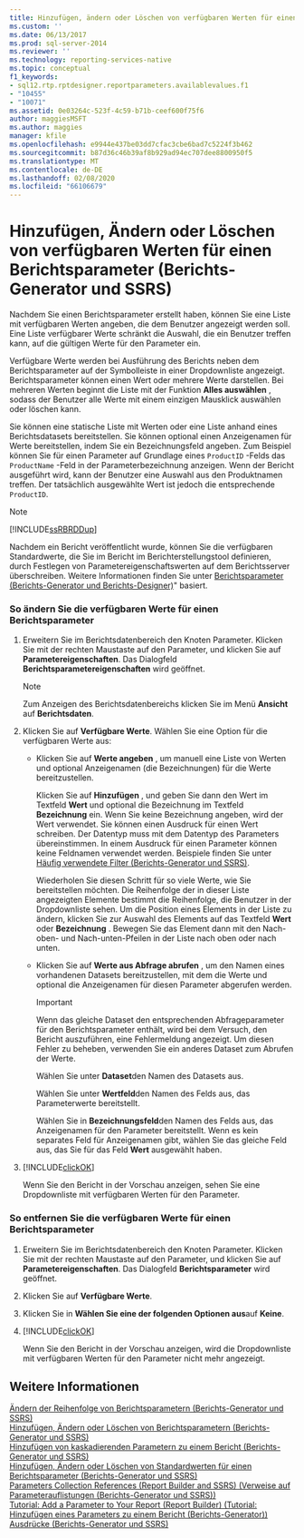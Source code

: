 ```yaml
---
title: Hinzufügen, ändern oder Löschen von verfügbaren Werten für einen Berichts Parameter (Berichts-Generator und SSRS) | Microsoft-Dokumentation
ms.custom: ''
ms.date: 06/13/2017
ms.prod: sql-server-2014
ms.reviewer: ''
ms.technology: reporting-services-native
ms.topic: conceptual
f1_keywords:
- sql12.rtp.rptdesigner.reportparameters.availablevalues.f1
- "10455"
- "10071"
ms.assetid: 0e03264c-523f-4c59-b71b-ceef600f75f6
author: maggiesMSFT
ms.author: maggies
manager: kfile
ms.openlocfilehash: e9944e437be03dd7cfac3cbe6bad7c5224f3b462
ms.sourcegitcommit: b87d36c46b39af8b929ad94ec707dee8800950f5
ms.translationtype: MT
ms.contentlocale: de-DE
ms.lasthandoff: 02/08/2020
ms.locfileid: "66106679"
---
```

# <a name="add-change-or-delete-available-values-for-a-report-parameter-report-builder-and-ssrs"></a>Hinzufügen, Ändern oder Löschen von verfügbaren Werten für einen Berichtsparameter (Berichts-Generator und SSRS)
  Nachdem Sie einen Berichtsparameter erstellt haben, können Sie eine Liste mit verfügbaren Werten angeben, die dem Benutzer angezeigt werden soll. Eine Liste verfügbarer Werte schränkt die Auswahl, die ein Benutzer treffen kann, auf die gültigen Werte für den Parameter ein.  
  
 Verfügbare Werte werden bei Ausführung des Berichts neben dem Berichtsparameter auf der Symbolleiste in einer Dropdownliste angezeigt. Berichtsparameter können einen Wert oder mehrere Werte darstellen. Bei mehreren Werten beginnt die Liste mit der Funktion **Alles auswählen** , sodass der Benutzer alle Werte mit einem einzigen Mausklick auswählen oder löschen kann.  
  
 Sie können eine statische Liste mit Werten oder eine Liste anhand eines Berichtsdatasets bereitstellen. Sie können optional einen Anzeigenamen für Werte bereitstellen, indem Sie ein Bezeichnungsfeld angeben. Zum Beispiel können Sie für einen Parameter auf Grundlage eines `ProductID` -Felds das `ProductName` -Feld in der Parameterbezeichnung anzeigen. Wenn der Bericht ausgeführt wird, kann der Benutzer eine Auswahl aus den Produktnamen treffen. Der tatsächlich ausgewählte Wert ist jedoch die entsprechende `ProductID`.  
  
> [!NOTE]  
>  [!INCLUDE[ssRBRDDup](../../includes/ssrbrddup-md.md)]  
  
 Nachdem ein Bericht veröffentlicht wurde, können Sie die verfügbaren Standardwerte, die Sie im Bericht im Berichterstellungstool definieren, durch Festlegen von Parametereigenschaftswerten auf dem Berichtsserver überschreiben. Weitere Informationen finden Sie unter [Berichtsparameter &#40;Berichts-Generator und Berichts-Designer&#41;](report-parameters-report-builder-and-report-designer.md)" basiert.  
  
### <a name="to-add-or-change-the-available-values-for-a-report-parameter"></a>So ändern Sie die verfügbaren Werte für einen Berichtsparameter  
  
1.  Erweitern Sie im Berichtsdatenbereich den Knoten Parameter. Klicken Sie mit der rechten Maustaste auf den Parameter, und klicken Sie auf **Parametereigenschaften**. Das Dialogfeld **Berichtsparametereigenschaften** wird geöffnet.  
  
    > [!NOTE]  
    >  Zum Anzeigen des Berichtsdatenbereichs klicken Sie im Menü **Ansicht** auf **Berichtsdaten**.  
  
2.  Klicken Sie auf **Verfügbare Werte**. Wählen Sie eine Option für die verfügbaren Werte aus:  
  
    -   Klicken Sie auf **Werte angeben** , um manuell eine Liste von Werten und optional Anzeigenamen (die Bezeichnungen) für die Werte bereitzustellen.  
  
         Klicken Sie auf **Hinzufügen** , und geben Sie dann den Wert im Textfeld **Wert** und optional die Bezeichnung im Textfeld **Bezeichnung** ein. Wenn Sie keine Bezeichnung angeben, wird der Wert verwendet. Sie können einen Ausdruck für einen Wert schreiben. Der Datentyp muss mit dem Datentyp des Parameters übereinstimmen. In einem Ausdruck für einen Parameter können keine Feldnamen verwendet werden. Beispiele finden Sie unter [Häufig verwendete Filter (Berichts-Generator und SSRS)](commonly-used-filters-report-builder-and-ssrs.md).  
  
         Wiederholen Sie diesen Schritt für so viele Werte, wie Sie bereitstellen möchten. Die Reihenfolge der in dieser Liste angezeigten Elemente bestimmt die Reihenfolge, die Benutzer in der Dropdownliste sehen. Um die Position eines Elements in der Liste zu ändern, klicken Sie zur Auswahl des Elements auf das Textfeld **Wert** oder **Bezeichnung** . Bewegen Sie das Element dann mit den Nach-oben- und Nach-unten-Pfeilen in der Liste nach oben oder nach unten.  
  
    -   Klicken Sie auf **Werte aus Abfrage abrufen** , um den Namen eines vorhandenen Datasets bereitzustellen, mit dem die Werte und optional die Anzeigenamen für diesen Parameter abgerufen werden.  
  
        > [!IMPORTANT]  
        >  Wenn das gleiche Dataset den entsprechenden Abfrageparameter für den Berichtsparameter enthält, wird bei dem Versuch, den Bericht auszuführen, eine Fehlermeldung angezeigt. Um diesen Fehler zu beheben, verwenden Sie ein anderes Dataset zum Abrufen der Werte.  
  
         Wählen Sie unter **Dataset**den Namen des Datasets aus.  
  
         Wählen Sie unter **Wertfeld**den Namen des Felds aus, das Parameterwerte bereitstellt.  
  
         Wählen Sie in **Bezeichnungsfeld**den Namen des Felds aus, das Anzeigenamen für den Parameter bereitstellt. Wenn es kein separates Feld für Anzeigenamen gibt, wählen Sie das gleiche Feld aus, das Sie für das Feld **Wert** ausgewählt haben.  
  
3.  [!INCLUDE[clickOK](../../includes/clickok-md.md)]  
  
     Wenn Sie den Bericht in der Vorschau anzeigen, sehen Sie eine Dropdownliste mit verfügbaren Werten für den Parameter.  
  
### <a name="to-remove-the-available-values-for-a-report-parameter"></a>So entfernen Sie die verfügbaren Werte für einen Berichtsparameter  
  
1.  Erweitern Sie im Berichtsdatenbereich den Knoten Parameter. Klicken Sie mit der rechten Maustaste auf den Parameter, und klicken Sie auf **Parametereigenschaften**. Das Dialogfeld **Berichtsparameter** wird geöffnet.  
  
2.  Klicken Sie auf **Verfügbare Werte**.  
  
3.  Klicken Sie in **Wählen Sie eine der folgenden Optionen aus**auf **Keine**.  
  
4.  [!INCLUDE[clickOK](../../includes/clickok-md.md)]  
  
     Wenn Sie den Bericht in der Vorschau anzeigen, wird die Dropdownliste mit verfügbaren Werten für den Parameter nicht mehr angezeigt.  
  
## <a name="see-also"></a>Weitere Informationen  
 [Ändern der Reihenfolge von Berichtsparametern &#40;Berichts-Generator und SSRS&#41;](change-the-order-of-a-report-parameter-report-builder-and-ssrs.md)   
 [Hinzufügen, Ändern oder Löschen von Berichtsparametern &#40;Berichts-Generator und SSRS&#41;](add-change-or-delete-a-report-parameter-report-builder-and-ssrs.md)   
 [Hinzufügen von kaskadierenden Parametern zu einem Bericht &#40;Berichts-Generator und SSRS&#41;](add-cascading-parameters-to-a-report-report-builder-and-ssrs.md)   
 [Hinzufügen, Ändern oder Löschen von Standardwerten für einen Berichtsparameter (Berichts-Generator und SSRS)](add-change-or-delete-default-values-for-a-report-parameter.md)   
 [Parameters Collection References (Report Builder and SSRS) (Verweise auf Parameterauflistungen (Berichts-Generator und SSRS))](built-in-collections-parameters-collection-references-report-builder.md)   
 [Tutorial: Add a Parameter to Your Report (Report Builder) (Tutorial: Hinzufügen eines Parameters zu einem Bericht (Berichts-Generator))](../tutorial-add-a-parameter-to-your-report-report-builder.md)   
 [Ausdrücke &#40;Berichts-Generator und SSRS&#41;](expressions-report-builder-and-ssrs.md)  
  
  
